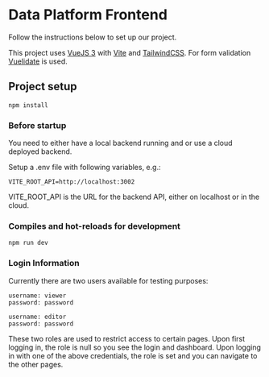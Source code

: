 # Data Platform Frontend

Follow the instructions below to set up our project.

This project uses [VueJS 3](https://vuejs.org/) with [Vite](https://vitejs.dev/) and [TailwindCSS](https://tailwindcss.com/).
For form validation [Vuelidate](https://vuelidate-next.netlify.app/) is used.

## Project setup

    npm install

### Before startup

You need to either have a local backend running and or use a cloud deployed backend.

Setup a .env file with following variables, e.g.:

    VITE_ROOT_API=http://localhost:3002

VITE_ROOT_API is the URL for the backend API, either on localhost or in the cloud.

### Compiles and hot-reloads for development

    npm run dev

### Login Information

Currently there are two users available for testing purposes:

    username: viewer
    password: password

    username: editor
    password: password

These two roles are used to restrict access to certain pages. Upon first logging in, the role is null so you see the login and dashboard. Upon logging
in with one of the above credentials, the role is set and you can navigate to the other pages.
